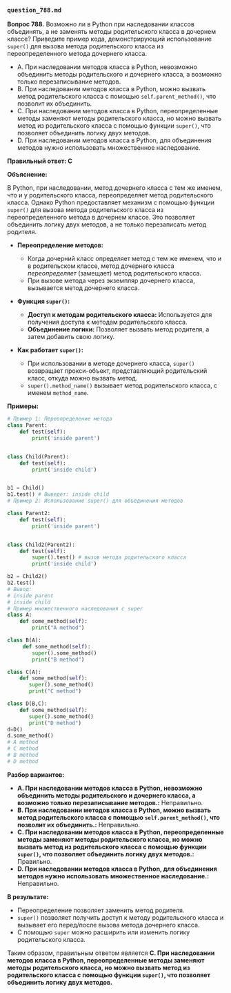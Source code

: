 ### `question_788.md`

**Вопрос 788.** Возможно ли в Python при наследовании классов объединять, а не заменять методы родительского класса в дочернем классе? Приведите пример кода, демонстрирующий использование `super()` для вызова метода родительского класса из переопределенного метода дочернего класса.

-   A.  При наследовании методов класса в Python, невозможно объединить методы родительского и дочернего класса, а возможно только перезаписывание методов.
-   B.  При наследовании методов класса в Python, можно  вызвать метод  родительского класса с помощью `self.parent_method()`, что позволит их объединить.
-   C. При наследовании  методов класса в Python, переопределенные  методы заменяют методы родительского класса, но можно вызвать метод из родительского класса с помощью функции `super()`,  что позволяет объединить логику двух методов.
-   D.  При наследовании  методов класса в Python, для объединения методов нужно  использовать  множественное наследование.

**Правильный ответ: C**

**Объяснение:**

В Python, при наследовании, метод дочернего класса с тем же именем, что и у родительского класса,  переопределяет метод родительского класса.  Однако  Python предоставляет механизм с помощью  функции `super()`  для вызова метода родительского класса  из переопределенного метода в дочернем классе. Это позволяет объединить логику двух методов,  а не  только  перезаписать метод родителя.

*   **Переопределение методов:**
    *   Когда дочерний класс определяет метод с тем же именем, что и в родительском классе, метод дочернего класса *переопределяет* (замещает) метод родительского класса.
    *   При вызове метода через экземпляр дочернего класса,  вызывается метод дочернего класса.

*   **Функция `super()`:**
    *    **Доступ к методам родительского класса:** Используется для получения доступа к методам родительского класса.
     *    **Объединение логики:** Позволяет  вызвать метод родителя, а затем добавить свою  логику.

*   **Как работает `super()`:**
    *   При использовании в методе дочернего класса,  `super()`  возвращает прокси-объект, представляющий  родительский класс, откуда  можно вызвать метод.
    *  `super().method_name()` вызывает метод родительского класса, с именем `method_name`.

**Примеры:**

```python
# Пример 1: Переопределение метода
class Parent:
    def test(self):
        print('inside parent')


class Child(Parent):
    def test(self):
        print('inside child')


b1 = Child()
b1.test() # Выведет: inside child
# Пример 2: Использование super() для объединения методов

class Parent2:
    def test(self):
        print('inside parent')


class Child2(Parent2):
    def test(self):
        super().test() # вызов метода родительского класса
        print('inside child')

b2 = Child2()
b2.test()
# Вывод:
# inside parent
# inside child
# Пример множественного наследования с super
class A:
    def some_method(self):
        print("A method")

class B(A):
     def some_method(self):
        super().some_method()
        print("B method")

class C(A):
    def some_method(self):
       super().some_method()
       print("C method")

class D(B,C):
    def some_method(self):
       super().some_method()
       print("D method")
d=D()
d.some_method()
# A method
# C method
# B method
# D method
```
**Разбор вариантов:**
*  **A. При наследовании методов класса в Python, невозможно объединить методы родительского и дочернего класса, а возможно только перезаписывание методов.:** Неправильно.
* **B. При наследовании методов класса в Python, можно  вызвать метод  родительского класса с помощью `self.parent_method()`, что позволит их объединить.:** Неправильно.
*   **C. При наследовании  методов класса в Python, переопределенные  методы заменяют методы родительского класса, но можно вызвать метод из родительского класса с помощью функции `super()`, что позволяет объединить логику двух методов.:** Правильно.
*   **D. При наследовании  методов класса в Python, для объединения методов нужно  использовать  множественное наследование.:** Неправильно.

**В результате:**
*  Переопределение позволяет  заменить метод родителя.
*   `super()`  позволяет получить доступ  к  методу  родительского класса и вызывает его перед/после вызова метода дочернего класса.
*   С помощью  `super` можно  расширить или  изменить  логику  родительского класса.

Таким образом, правильным ответом является **C. При наследовании  методов класса в Python, переопределенные  методы заменяют методы родительского класса, но можно вызвать метод из родительского класса с помощью функции `super()`, что позволяет объединить логику двух методов.**
